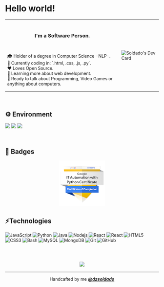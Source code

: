 # Hello world!

<table >
  <tr>
    <td valign="center">
      <img width="400" height="1" >
      <h3 align="center">I'm a Software Person.</h3>
      <br />
      <p>
        🎓 Holder of a degree in Computer Science -NLP-. <br />
        🔭 Currently coding in: `.html, .css, .js, .py`. <br />
        ❤️ Loves Open Source. <br />
        🌱 Learning more about web development. <br />
        💬 Ready to talk about Programming, Video Games or anything about computers. <br />
      </p>
    </td>
    <td >
      <img align="center" src="https://api.daily.dev/devcards/6795ea412ea041a3b07a5b150f00592e.png?r=3ik" width="400" alt="Soldado's Dev Card"/>
    </td>
  </tr>
</table>
<br />

## ⚙ Environment
![](https://img.shields.io/badge/OS-WIN10/UBUNTU-informational?style=flat&logo=Ubuntu&logoColor=white&color=E95420)
![](https://img.shields.io/badge/Editor-VSCode-informational?style=flat&logo=VisualStudioCode&logoColor=white&color=4479A1)
![](https://img.shields.io/badge/Shell-Bash-informational?style=flat&logo=GNUBash&logoColor=white&color=4EAA25)

<br />

## 📛 Badges

<p align="center">
  <img src="google-it-automation-certificate.png">
</p>


## ⚡Technologies

![JavaScript](https://img.shields.io/badge/-JavaScript-black?style=flat-square&logo=javascript)
![Python](https://img.shields.io/badge/-Python-black?style=flat-square&logo=Python)
![Java](https://img.shields.io/badge/-Java-black?style=flat-square&logo=java)
![Nodejs](https://img.shields.io/badge/-Nodejs-black?style=flat-square&logo=Node.js)
![React](https://img.shields.io/badge/-React-black?style=flat-square&logo=React)
![React](https://img.shields.io/badge/-Express.js-black?style=flat-square&logo=Express)
![HTML5](https://img.shields.io/badge/-HTML5-black?style=flat-square&logo=html5)
![CSS3](https://img.shields.io/badge/-CSS3-black?style=flat-square&logo=css3)
![Bash](https://img.shields.io/badge/-Bash-black?style=flat-square&logo=gnu-bash)
![MySQL](https://img.shields.io/badge/-MySQL-black?style=flat-square&logo=MySQL)
![MongoDB](https://img.shields.io/badge/-MongoDB-black?style=flat-square&logo=mongodb)
![Git](https://img.shields.io/badge/-Git-black?style=flat-square&logo=git)
![GitHub](https://img.shields.io/badge/-GitHub-black?style=flat-square&logo=github)

<br /> <br />

<p align="center">
  <img src="hero.gif">
</p>

---
<p align="center">Handcafted by me <em><b><a href="https://github.com/dzsoldado">@dzsoldado</a></b></em> </p>
